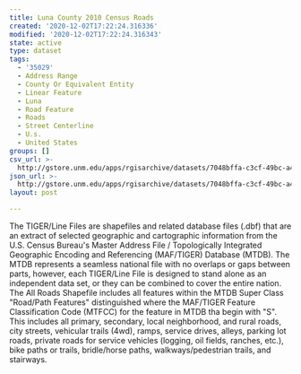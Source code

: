 ```yaml
---
title: Luna County 2010 Census Roads
created: '2020-12-02T17:22:24.316336'
modified: '2020-12-02T17:22:24.316343'
state: active
type: dataset
tags:
  - '35029'
  - Address Range
  - County Or Equivalent Entity
  - Linear Feature
  - Luna
  - Road Feature
  - Roads
  - Street Centerline
  - U.s.
  - United States
groups: []
csv_url: >-
  http://gstore.unm.edu/apps/rgisarchive/datasets/7048bffa-c3cf-49bc-a4c5-bbab2c46266e/tl_2010_35029_roads.derived.csv
json_url: >-
  http://gstore.unm.edu/apps/rgisarchive/datasets/7048bffa-c3cf-49bc-a4c5-bbab2c46266e/tl_2010_35029_roads.derived.json
layout: post

---
```

The TIGER/Line Files are shapefiles and related database files (.dbf) that are an extract of selected geographic and cartographic information from the U.S. Census Bureau's Master Address File / Topologically Integrated Geographic Encoding and Referencing (MAF/TIGER) Database (MTDB).  The MTDB represents a seamless national file with no overlaps or gaps between parts, however, each TIGER/Line File is designed to stand alone as an independent data set, or they can be combined to cover the entire nation.  The All Roads Shapefile includes all features within the MTDB Super Class "Road/Path Features" distinguished where the MAF/TIGER Feature Classification Code (MTFCC) for the feature in MTDB tha begin with "S".  This includes all primary, secondary, local neighborhood, and rural roads, city streets, vehicular trails (4wd), ramps, service drives, alleys, parking lot roads, private roads for service vehicles (logging, oil fields, ranches, etc.), bike paths or trails, bridle/horse paths, walkways/pedestrian trails, and stairways.  

